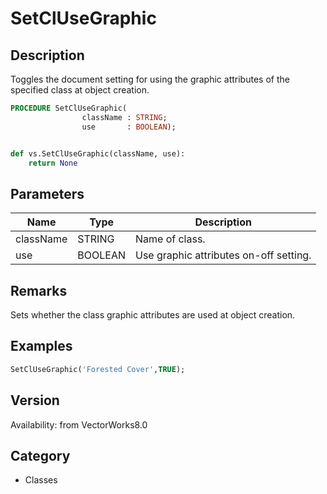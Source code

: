# SetClUseGraphic

## Description
Toggles the document setting for using the graphic attributes of the specified class at object creation.

```pascal
PROCEDURE SetClUseGraphic(
				className : STRING;
				use       : BOOLEAN);
```

```python

def vs.SetClUseGraphic(className, use):
    return None
```

## Parameters
|Name|Type|Description|
|---|---|---|
|className|STRING|Name of class.|
|use|BOOLEAN|Use graphic attributes on-off setting.|

## Remarks
Sets whether the class graphic attributes are used at object creation.

## Examples
```pascal
SetClUseGraphic('Forested Cover',TRUE);
```

## Version
Availability: from VectorWorks8.0
## Category
* Classes

